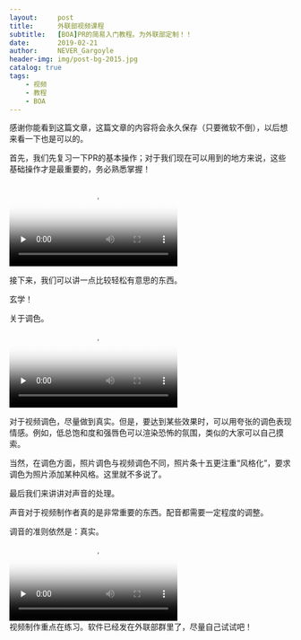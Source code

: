 ```yaml
---
layout:     post
title:      外联部视频课程
subtitle:   [BOA]PR的简易入门教程。为外联部定制！！
date:       2019-02-21
author:     NEVER_Gargoyle
header-img: img/post-bg-2015.jpg
catalog: true
tags:
    - 视频
    - 教程
    - BOA
---
```


感谢你能看到这篇文章，这篇文章的内容将会永久保存（只要微软不倒），以后想来看一下也是可以的。   

首先，我们先复习一下PR的基本操作；对于我们现在可以用到的地方来说，这些基础操作才是最重要的，务必熟悉掌握！   

<video id="video" controls="" preload="none" poster="http://om2bks7xs.bkt.clouddn.com/2017-08-26-Markdown-Advance-Video.jpg">
<source id="mp4" src="http://q62ssd5sv.bkt.clouddn.com/video1%E5%A4%8D%E4%B9%A0.mp4?e=1582333552&token=2tuIfajKFCm5nQiP-Ygqxa4iAMmVOhQCw9nGrqsa:88gJm4cVxUdILqEn0xQac1m-A9c=" type="video/mp4">
</video>   

接下来，我们可以讲一点比较轻松有意思的东西。   

玄学！   

关于调色。   
<video id="video" controls="" preload="none" poster="http://om2bks7xs.bkt.clouddn.com/2017-08-26-Markdown-Advance-Video.jpg">
<source id="mp4" src="http://q62ssd5sv.bkt.clouddn.com/video2%E8%B0%83%E8%89%B2.mp4?e=1582333552&token=2tuIfajKFCm5nQiP-Ygqxa4iAMmVOhQCw9nGrqsa:KTlNnb5LhZx_9YdXCDY_CfYRHqM=" type="video/mp4">
</video>   

对于视频调色，尽量做到真实。但是，要达到某些效果时，可以用夸张的调色表现情感。例如，低总饱和度和强唇色可以渲染恐怖的氛围，类似的大家可以自己摸索。   

当然，在调色方面，照片调色与视频调色不同，照片条十五更注重“风格化”，要求调色为照片添加某种风格。这里就不多说了。   



最后我们来讲讲对声音的处理。   

声音对于视频制作者真的是非常重要的东西。配音都需要一定程度的调整。   

调音的准则依然是：真实。   
<video id="video" controls="" preload="none" poster="http://om2bks7xs.bkt.clouddn.com/2017-08-26-Markdown-Advance-Video.jpg">
<source id="mp4" src="http://q62ssd5sv.bkt.clouddn.com/video2%E8%B0%83%E8%89%B2.mp4?e=1582333552&token=2tuIfajKFCm5nQiP-Ygqxa4iAMmVOhQCw9nGrqsa:KTlNnb5LhZx_9YdXCDY_CfYRHqM=" type="video/mp4">
</video>   
视频制作重点在练习。软件已经发在外联部群里了，尽量自己试试吧！   
